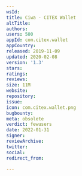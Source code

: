 ```yaml
---
wsId: 
title: Ciwa - CITEX Wallet
altTitle: 
authors: 
users: 500
appId: com.citex.wallet
appCountry: 
released: 2019-11-09
updated: 2020-02-08
version: '1.3'
stars: 
ratings: 
reviews: 
size: 11M
website: 
repository: 
issue: 
icon: com.citex.wallet.png
bugbounty: 
meta: obsolete
verdict: fewusers
date: 2022-01-31
signer: 
reviewArchive: 
twitter: 
social: 
redirect_from: 

---
```


